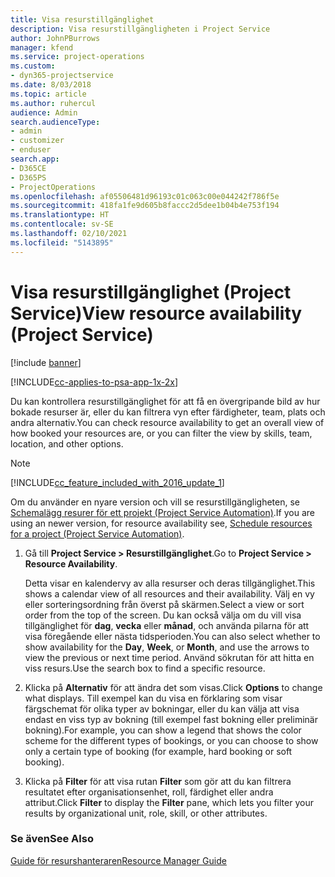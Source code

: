 ```yaml
---
title: Visa resurstillgänglighet
description: Visa resurstillgängligheten i Project Service
author: JohnPBurrows
manager: kfend
ms.service: project-operations
ms.custom:
- dyn365-projectservice
ms.date: 8/03/2018
ms.topic: article
ms.author: ruhercul
audience: Admin
search.audienceType:
- admin
- customizer
- enduser
search.app:
- D365CE
- D365PS
- ProjectOperations
ms.openlocfilehash: af05506481d96193c01c063c00e044242f786f5e
ms.sourcegitcommit: 418fa1fe9d605b8faccc2d5dee1b04b4e753f194
ms.translationtype: HT
ms.contentlocale: sv-SE
ms.lasthandoff: 02/10/2021
ms.locfileid: "5143895"
---
```

# <a name="view-resource-availability-project-service"></a><span data-ttu-id="30131-103">Visa resurstillgänglighet (Project Service)</span><span class="sxs-lookup"><span data-stu-id="30131-103">View resource availability (Project Service)</span></span>

[!include [banner](../includes/psa-now-project-operations.md)]

[!INCLUDE[cc-applies-to-psa-app-1x-2x](../includes/cc-applies-to-psa-app-1x-2x.md)]

<span data-ttu-id="30131-104">Du kan kontrollera resurstillgänglighet för att få en övergripande bild av hur bokade resurser är, eller du kan filtrera vyn efter färdigheter, team, plats och andra alternativ.</span><span class="sxs-lookup"><span data-stu-id="30131-104">You can check resource availability to get an overall view of how booked your resources are, or you can filter the view by skills, team, location, and other options.</span></span>  
  
> [!NOTE]
> [!INCLUDE[cc_feature_included_with_2016_update_1](../includes/cc-feature-included-with-2016-update-1.md)]  
> 
>  <span data-ttu-id="30131-105">Om du använder en nyare version och vill se resurstillgängligheten, se [Schemalägg resurer för ett projekt (Project Service Automation)](../psa/schedule-resources-project.md).</span><span class="sxs-lookup"><span data-stu-id="30131-105">If you are using an newer version, for resource availability see, [Schedule resources for a project (Project Service Automation)](../psa/schedule-resources-project.md).</span></span>  

1. <span data-ttu-id="30131-106">Gå till **Project Service > Resurstillgänglighet**.</span><span class="sxs-lookup"><span data-stu-id="30131-106">Go to **Project Service > Resource Availability**.</span></span>  

    <span data-ttu-id="30131-107">Detta visar en kalendervy av alla resurser och deras tillgänglighet.</span><span class="sxs-lookup"><span data-stu-id="30131-107">This shows a calendar view of all resources and their availability.</span></span> <span data-ttu-id="30131-108">Välj en vy eller sorteringsordning från överst på skärmen.</span><span class="sxs-lookup"><span data-stu-id="30131-108">Select a view or sort order from the top of the screen.</span></span> <span data-ttu-id="30131-109">Du kan också välja om du vill visa tillgänglighet för **dag**, **vecka** eller **månad**, och använda pilarna för att visa föregående eller nästa tidsperioden.</span><span class="sxs-lookup"><span data-stu-id="30131-109">You can also select whether to show availability for the **Day**, **Week**, or **Month**, and use the arrows to view the previous or next time period.</span></span> <span data-ttu-id="30131-110">Använd sökrutan för att hitta en viss resurs.</span><span class="sxs-lookup"><span data-stu-id="30131-110">Use the search box to find a specific resource.</span></span>  

2. <span data-ttu-id="30131-111">Klicka på **Alternativ** för att ändra det som visas.</span><span class="sxs-lookup"><span data-stu-id="30131-111">Click **Options** to change what displays.</span></span> <span data-ttu-id="30131-112">Till exempel kan du visa en förklaring som visar färgschemat för olika typer av bokningar, eller du kan välja att visa endast en viss typ av bokning (till exempel fast bokning eller preliminär bokning).</span><span class="sxs-lookup"><span data-stu-id="30131-112">For example, you can show a legend that shows the color scheme for the different types of bookings, or you can choose to show only a certain type of booking (for example, hard booking or soft booking).</span></span>  

3. <span data-ttu-id="30131-113">Klicka på **Filter** för att visa rutan **Filter** som gör att du kan filtrera resultatet efter organisationsenhet, roll, färdighet eller andra attribut.</span><span class="sxs-lookup"><span data-stu-id="30131-113">Click **Filter** to display the **Filter** pane, which lets you filter your results by organizational unit, role, skill, or other attributes.</span></span>  

### <a name="see-also"></a><span data-ttu-id="30131-114">Se även</span><span class="sxs-lookup"><span data-stu-id="30131-114">See Also</span></span>  
 [<span data-ttu-id="30131-115">Guide för resurshanteraren</span><span class="sxs-lookup"><span data-stu-id="30131-115">Resource Manager Guide</span></span>](../psa/resource-manager-guide.md)
